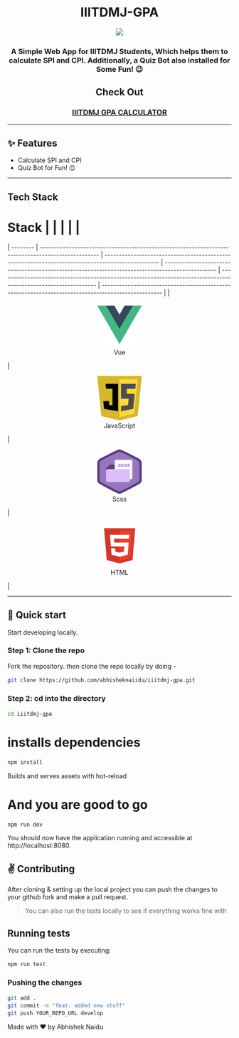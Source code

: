 <center>

# IIITDMJ-GPA

![](https://visitor-badge.glitch.me/badge?page_id=abhisheknaiidu.IIITDMJ-GPA)

### A Simple Web App for IIITDMJ Students, Which helps them to calculate SPI and CPI. Additionally, a Quiz Bot also installed for Some Fun! 😉

</center>
<center>
    <h2> Check Out </h2>

### [IIITDMJ GPA CALCULATOR](https://iiitdmj-gpa.now.sh/)

</center>
<hr>

## ✨ Features

- Calculate SPI and CPI
- Quiz Bot for Fun! 😉
<hr>

## Tech Stack

# Stack | | | | |

| -------- | -------------------------------------------------------------------------------------------------- | ------------------------------------------------------------------------------------------------- | ------------------------------------------------------------------------------------------------ | ---------------------------------------------------------------------------------------------------------------- | --------------------------------------------------------------------------------------------------- |
| <p align="center"><img src="./githubImg/img3.png" width="100" height="100"> <br />Vue</p> | <p align="center"><img src="./githubImg/img2.png" width="100" height="100"> <br />JavaScript</p> | <p align="center"><img src="./githubImg/img1.png" width="100" height="100"> <br />Scss</p> | <p align="center"><img src="./githubImg/img4.png" width="100" height="100"> <br />HTML</p> |

<hr>

## :rocket: Quick start

Start developing locally.

### Step 1: Clone the repo

Fork the repository. then clone the repo locally by doing -

```sh
git clone https://github.com/abhisheknaiidu/iiitdmj-gpa.git
```

### Step 2: cd into the directory

```sh
cd iiitdmj-gpa
```

# installs dependencies

```sh
npm install
```

 <p> Builds and serves assets with hot-reload </p>
 
# And you are good to go
```sh
npm run dev
```
You should now have the application running and accessible at http://localhost:8080.

## :v: Contributing

After cloning & setting up the local project you can push the changes to your github fork and make a pull request.

> You can also run the tests locally to see if everything works fine with

## Running tests

You can run the tests by executing:

```bash
npm run test
```

### Pushing the changes

```bash
git add .
git commit -m "feat: added new stuff"
git push YOUR_REPO_URL develop
```

Made with :heart: by Abhishek Naidu
